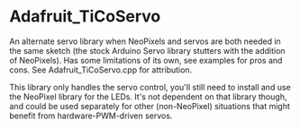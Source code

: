 Adafruit_TiCoServo
==================

An alternate servo library when NeoPixels and servos are both needed in the same sketch (the stock Arduino Servo library stutters with the addition of NeoPixels). Has some limitations of its own, see examples for pros and cons. See Adafruit_TiCoServo.cpp for attribution.

This library only handles the servo control, you'll still need to install and use the NeoPixel library for the LEDs. It's not dependent on that library though, and could be used separately for other (non-NeoPixel) situations that might benefit from hardware-PWM-driven servos.
